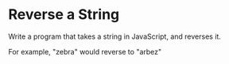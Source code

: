 # Reverse a String

Write a program that takes a string in JavaScript, and reverses it.

For example, "zebra" would reverse to "arbez"

